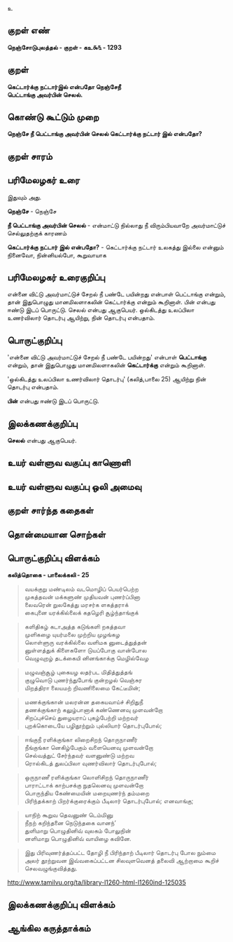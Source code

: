 உ

## குறள் எண் 

**நெஞ்சோடுபுலத்தல் - குறள் - கஉ௯௩ - 1293**

## குறள் 

**கெட்டார்க்கு நட்டார்இல் என்பதோ நெஞ்சேநீ  
பெட்டாங்கு அவர்பின் செலல்.** 

## கொண்டு கூட்டும் முறை

**நெஞ்சே நீ பெட்டாங்கு அவர்பின் செலல் கெட்டார்க்கு நட்டார் இல் என்பதோ?**

## குறள் சாரம் 


## பரிமேலழகர் உரை

இதுவும் அது. 

**நெஞ்சே** - நெஞ்சே 

**நீ பெட்டாங்கு அவர்பின் செலல்** - என்மாட்டு நில்லாது நீ விரும்பியவாறே அவர்மாட்டுச் செல்லுதற்குக் காரணம் 

**கெட்டார்க்கு நட்டார் இல் என்பதோ?** - கெட்டார்க்கு நட்டார் உலகத்து இல்லை என்னும் நினைவோ, நின்னியல்போ, கூறுவாயாக

## பரிமேலழகர் உரைகுறிப்பு   

என்னை விட்டு அவர்மாட்டுச் சேறல் நீ பண்டே பயின்றது என்பாள் பெட்டாங்கு என்றும், தான் இதுபொழுது மானமிலளாகலின் கெட்டார்க்கு என்றும் கூறினாள். பின் என்பது ஈண்டு இடப் பொருட்டு. செலல் என்பது ஆகுபெயர். ஒல்கிடத்து உலப்பிலா உணர்விலார் தொடர்பு ஆயிற்று, நின் தொடர்பு என்பதாம்.

## பொருட்குறிப்பு 

'என்னை விட்டு அவர்மாட்டுச் சேறல் நீ பண்டே பயின்றது' என்பாள் **பெட்டாங்கு** என்றும், தான் இதுபொழுது மானமிலளாகலின் **கெட்டார்க்கு** என்றும் கூறினாள். 

'ஒல்கிடத்து உலப்பிலா உணர்விலார் தொடர்பு' (கலித்,பாலை 25) ஆயிற்று நின் தொடர்பு என்பதாம்.

**பின்** என்பது ஈண்டு இடப் பொருட்டு.

## இலக்கணக்குறிப்பு  

**செலல்** என்பது ஆகுபெயர்.

## உயர் வள்ளுவ வகுப்பு காணொளி


## உயர் வள்ளுவ வகுப்பு ஒலி அமைவு 

 
## குறள் சார்ந்த கதைகள் 


## தொன்மையான சொற்கள்


## பொருட்குறிப்பு விளக்கம்

**கலித்தொகை - பாலைக்கலி - 25**

>வயக்குறு மண்டிலம் வடமொழிப் பெயர்பெற்ற  
>முகத்தவன் மக்களுண் முதியவன் புணர்ப்பினா  
>லைவரென் றுலகேத்து மரசர்க ளகத்தராக்  
>கைபுனை யரக்கில்லைக் கதழெரி சூழ்ந்தாங்குக்  

>களிதிகழ் கடாஅத்த கடுங்களி றகத்தவா  
>முளிகழை யுயர்மலை முற்றிய முழங்கழ  
>லொள்ளுரு வரக்கில்லை வளிமக னுடைத்துத்தன்  
>னுள்ளத்துக் கிளைகளோ டுயப்போகு வான்போல  
>வெழுவுறழ் தடக்கையி னினங்காக்கு மெழில்வேழ  

>மழுவஞ்சூழ் புகையழ லதர்பட மிதித்துத்தங்  
>குழுவொடு புணர்ந்துபோங் குன்றழல் வெஞ்சுர  
>மிறத்திரா லையமற் றிவணிலைமை கேட்டீமின்;  

>மணக்குங்கான் மலரன்ன தகையவாய்ச் சிறிதுநீ  
>தணக்குங்காற் கலுழ்பானாக் கண்ணெனவு முளவன்றோ  
>சிறப்புச்செய் துழையராப் புகழ்பேற்றி மற்றவர்  
>புறக்கொடையே பழிதூற்றும் புல்லியார் தொடர்புபோல்;  

>ஈங்குநீ ரளிக்குங்கா லிறைசிறந் தொருநாணீர்  
>நீங்குங்கா னெகிழ்பேகும் வளையெனவு முளவன்றோ  
>செல்வத்துட் சேர்ந்தவர் வளனுண்டு மற்றவ  
>ரொல்கிடத் துலப்பிலா வுணர்விலார் தொடர்புபோல்;  

>ஒருநாணீ ரளிக்குங்கா லொளிசிறந் தொருநாணீர்  
>பாராட்டாக் காற்பசக்கு நுதலெனவு முளவன்றோ  
>பொருந்திய கேண்மையின் மறையுணர்ந் தம்மறை  
>பிரிந்தக்காற் பிறர்க்குரைக்கும் பீடிலார் தொடர்புபோல்; எனவாங்கு;  

>யாநிற் கூறுவ தெவனுண் டெம்மினு  
>நீநற் கறிந்தனை நெடுந்தகை வானந்‘  
>துளிமாறு பொழுதினிவ் வுலகம் போலுநின்  
>னளிமாறு பொழுதினிவ் வாயிழை கவினே.  

>இது பிரிவுணர்த்தப்பட்ட தோழி நீ பிரிந்தாற் பீடிலார் தொடர்பு போல நும்மை அலர் தூற்றுவன இவ்வகைப்பட்டன சிலவுளவெனத் தலைவி ஆற்றாமை கூறிச் செலவழுங்குவித்தது.

http://www.tamilvu.org/ta/library-l1260-html-l1260ind-125035

## இலக்கணக்குறிப்பு விளக்கம்


## ஆங்கில கருத்தாக்கம் 



